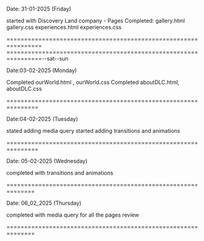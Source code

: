 Date: 31-01-2025 (Friday)

started with Discovery Land company - Pages Completed: gallery.html gallery.css experiences.html experiences.css

================================================================ 
================================================================--sat--sun

Date:03-02-2025 (Monday)

Completed ourWorld.html , ourWorld.css
Completed aboutDLC.html, aboutDLC.css

===============================================================

Date:04-02-2025 (Tuesday)

stated adding media query
started adding transitions and animations

===============================================================

Date: 05-02-2025 (Wednesday)

completed with transitions and animations

==============================================================

Date: 06_02_2025 (Thursday)

completed with media query for all the pages
review

==============================================================